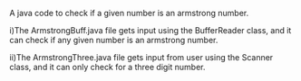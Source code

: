 A java code to check if a given number is an armstrong number.

i)The ArmstrongBuff.java file gets input using the BufferReader class, and it can check if any given number is an armstrong number.

ii)The ArmstrongThree.java file gets input from user using the Scanner class, and it can only check for a three digit number.